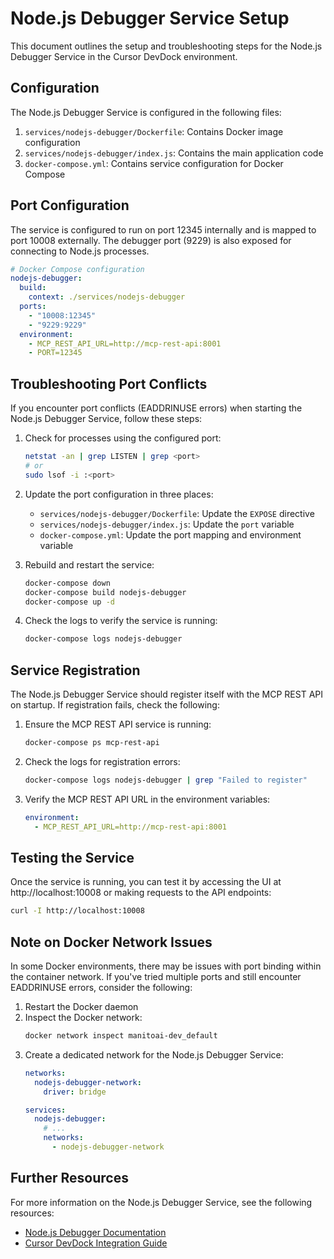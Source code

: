 # Node.js Debugger Service Setup

This document outlines the setup and troubleshooting steps for the Node.js Debugger Service in the Cursor DevDock environment.

## Configuration

The Node.js Debugger Service is configured in the following files:

1. `services/nodejs-debugger/Dockerfile`: Contains Docker image configuration
2. `services/nodejs-debugger/index.js`: Contains the main application code
3. `docker-compose.yml`: Contains service configuration for Docker Compose

## Port Configuration

The service is configured to run on port 12345 internally and is mapped to port 10008 externally. The debugger port (9229) is also exposed for connecting to Node.js processes.

```yaml
# Docker Compose configuration
nodejs-debugger:
  build:
    context: ./services/nodejs-debugger
  ports:
    - "10008:12345"
    - "9229:9229"
  environment:
    - MCP_REST_API_URL=http://mcp-rest-api:8001
    - PORT=12345
```

## Troubleshooting Port Conflicts

If you encounter port conflicts (EADDRINUSE errors) when starting the Node.js Debugger Service, follow these steps:

1. Check for processes using the configured port:
   ```bash
   netstat -an | grep LISTEN | grep <port>
   # or
   sudo lsof -i :<port>
   ```

2. Update the port configuration in three places:
   - `services/nodejs-debugger/Dockerfile`: Update the `EXPOSE` directive
   - `services/nodejs-debugger/index.js`: Update the `port` variable
   - `docker-compose.yml`: Update the port mapping and environment variable

3. Rebuild and restart the service:
   ```bash
   docker-compose down
   docker-compose build nodejs-debugger
   docker-compose up -d
   ```

4. Check the logs to verify the service is running:
   ```bash
   docker-compose logs nodejs-debugger
   ```

## Service Registration

The Node.js Debugger Service should register itself with the MCP REST API on startup. If registration fails, check the following:

1. Ensure the MCP REST API service is running:
   ```bash
   docker-compose ps mcp-rest-api
   ```

2. Check the logs for registration errors:
   ```bash
   docker-compose logs nodejs-debugger | grep "Failed to register"
   ```

3. Verify the MCP REST API URL in the environment variables:
   ```yaml
   environment:
     - MCP_REST_API_URL=http://mcp-rest-api:8001
   ```

## Testing the Service

Once the service is running, you can test it by accessing the UI at http://localhost:10008 or making requests to the API endpoints:

```bash
curl -I http://localhost:10008
```

## Note on Docker Network Issues

In some Docker environments, there may be issues with port binding within the container network. If you've tried multiple ports and still encounter EADDRINUSE errors, consider the following:

1. Restart the Docker daemon
2. Inspect the Docker network:
   ```bash
   docker network inspect manitoai-dev_default
   ```
3. Create a dedicated network for the Node.js Debugger Service:
   ```yaml
   networks:
     nodejs-debugger-network:
       driver: bridge
   
   services:
     nodejs-debugger:
       # ...
       networks:
         - nodejs-debugger-network
   ```

## Further Resources

For more information on the Node.js Debugger Service, see the following resources:

- [Node.js Debugger Documentation](docs/nodejs-debugger.md)
- [Cursor DevDock Integration Guide](CURSOR_DEVDOCK_INTEGRATION.md) 